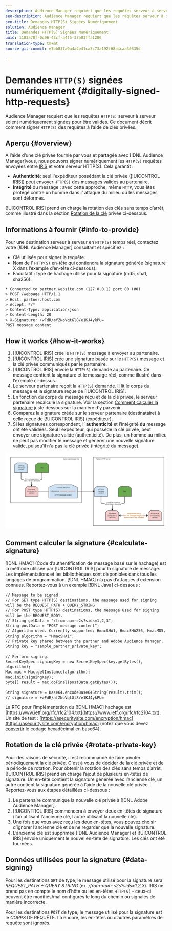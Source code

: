 ```yaml
---
description: Audience Manager requiert que les requêtes serveur à serveur HTTP(S) soient numériquement signées pour être valides. Ce document décrit comment signer des requêtes HTTP à l’aide de clés privées.
seo-description: Audience Manager requiert que les requêtes serveur à serveur HTTP(S) soient numériquement signées pour être valides. Ce document décrit comment signer des requêtes HTTP(S) avec des clés privées.
seo-title: Demandes HTTP(S) Signées Numériquement
solution: Audience Manager
title: Demandes HTTP(S) Signées Numériquement
uuid: 1183a70f-0c96-42cf-a4f5-37a83ffa1286
translation-type: tm+mt
source-git-commit: e7bb837a9a4a4e41ca5c73a192f68a4caa30335d

---
```



# Demandes `HTTP(S)` signées numériquement {#digitally-signed-http-requests}

Audience Manager requiert que les requêtes `HTTP(S)` serveur à serveur soient numériquement signées pour être valides. Ce document décrit comment signer `HTTP(S)` des requêtes à l’aide de clés privées.

## Aperçu {#overview}

<!-- digitally_signed_http_requests.xml -->

A l’aide d’une clé privée fournie par vous et partagée avec [!DNL Audience Manager]vous, nous pouvons signer numériquement les `HTTP(S)` requêtes envoyées entre [IRIS](../../../reference/system-components/components-data-action.md#iris) et votre serveur HTTP(S). Cela garantit :

* **Authenticité**: seul l'expéditeur possédant la clé privée ([!UICONTROL IRIS]) peut envoyer `HTTP(S)` des messages valides au partenaire.
* **Intégrité** du message : avec cette approche, même `HTTP`, vous êtes protégé contre un homme dans l' attaque du milieu où les messages sont déformés.

[!UICONTROL IRIS] prend en charge la rotation des clés sans temps d’arrêt, comme illustré dans la section [Rotation de la clé](../../../integration/receiving-audience-data/real-time-outbound-transfers/digitally-signed-http-requests.md#rotate-private-key) privée ci-dessous.

## Informations à fournir {#info-to-provide}

Pour une destination serveur à serveur en `HTTP(S)` temps réel, contactez votre [!DNL Audience Manager] consultant et spécifiez :

* Clé utilisée pour signer la requête.
* Nom de l’ `HTTP(S)` en-tête qui contiendra la signature générée (signature X dans l’exemple d’en-tête ci-dessous).
* Facultatif : type de hachage utilisé pour la signature (md5, sha1, sha256).

```
* Connected to partner.website.com (127.0.0.1) port 80 (#0)
> POST /webpage HTTP/1.1
> Host: partner.host.com
> Accept: */*
> Content-Type: application/json
> Content-Length: 20
> X-Signature: +wFdR/afZNoVqtGl8/e1KJ4ykPU=
POST message content
```

## How it works {#how-it-works}

1. [!UICONTROL IRIS] crée le `HTTP(S)` message à envoyer au partenaire.
1. [!UICONTROL IRIS] crée une signature basée sur le `HTTP(S)` message et la clé privée communiqués par le partenaire.
1. [!UICONTROL IRIS] envoie la `HTTP(S)` demande au partenaire. Ce message contient la signature et le message réel, comme illustré dans l’exemple ci-dessus.
1. Le serveur partenaire reçoit la `HTTP(S)` demande. Il lit le corps du message et la signature reçue de [!UICONTROL IRIS].
1. En fonction du corps du message reçu et de la clé privée, le serveur partenaire recalcule la signature. Voir la section [Comment calculer la signature](../../../integration/receiving-audience-data/real-time-outbound-transfers/digitally-signed-http-requests.md#calculate-signature) juste dessous sur la manière d’y parvenir.
1. Comparez la signature créée sur le serveur partenaire (destinataire) à celle reçue de [!UICONTROL IRIS] (expéditeur).
1. Si les signatures correspondent, l’ **authenticité** et l’intégrité **du** message ont été validées. Seul l’expéditeur, qui possède la clé privée, peut envoyer une signature valide (authenticité). De plus, un homme au milieu ne peut pas modifier le message et générer une nouvelle signature valide, puisqu'il n'a pas la clé privée (intégrité du message).

![](assets/iris-digitally-sign-http-request.png)

## Comment calculer la signature {#calculate-signature}

[!DNL HMAC] (Code d’authentification de message basé sur le hachage) est la méthode utilisée par [!UICONTROL IRIS] pour la signature de message. Les implémentations et les bibliothèques sont disponibles dans tous les langages de programmation. [!DNL HMAC] n’a pas d’attaques d’extension connues. Reportez-vous à un exemple [!DNL Java] ci-dessous :

```
// Message to be signed.
// For GET type HTTP(S) destinations, the message used for signing will be the REQUEST_PATH + QUERY_STRING
// For POST type HTTP(S) destinations, the message used for signing will be the REQUEST_BODY.
// String getData = "/from-aam-s2s?sids=1,2,3";
String postData = "POST message content";
// Algorithm used. Currently supported: HmacSHA1, HmacSHA256, HmacMD5.
String algorithm = "HmacSHA1";
// Private key shared between the partner and Adobe Audience Manager.
String key = "sample_partner_private_key";
  
// Perform signing.
SecretKeySpec signingKey = new SecretKeySpec(key.getBytes(), algorithm);
Mac mac = Mac.getInstance(algorithm);
mac.init(signingKey);
byte[] result = mac.doFinal(postData.getBytes());
  
String signature = Base64.encodeBase64String(result).trim(); 
// signature = +wFdR/afZNoVqtGl8/e1KJ4ykPU=
```

La RFC pour l’implémentation du [!DNL HMAC] hachage est [https://www.ietf.org/rfc/rfc2104.txt](https://www.ietf.org/rfc/rfc2104.txt). Un site de test : [https://asecuritysite.com/encryption/hmac](https://asecuritysite.com/encryption/hmac) (notez que vous devez [convertir](https://tomeko.net/online_tools/hex_to_base64.php?lang=en) le codage hexadécimal en base64).

## Rotation de la clé privée {#rotate-private-key}

Pour des raisons de sécurité, il est recommandé de faire pivoter périodiquement la clé privée. C'est à vous de décider de la clé privée et de la période de rotation. Pour obtenir la rotation des clés sans temps d’arrêt, [!UICONTROL IRIS] prend en charge l’ajout de plusieurs en-têtes de signature. Un en-tête contient la signature générée avec l’ancienne clé, un autre contient la signature générée à l’aide de la nouvelle clé privée. Reportez-vous aux étapes détaillées ci-dessous :

1. Le partenaire communique la nouvelle clé privée à [!DNL Adobe Audience Manager].
1. [!UICONTROL IRIS] commencera à envoyer deux en-têtes de signature (l’un utilisant l’ancienne clé, l’autre utilisant la nouvelle clé).
1. Une fois que vous avez reçu les deux en-têtes, vous pouvez choisir d’ignorer l’ancienne clé et de ne regarder que la nouvelle signature.
1. L’ancienne clé est supprimée [!DNL Audience Manager] et [!UICONTROL IRIS] envoie uniquement le nouvel en-tête de signature. Les clés ont été tournées.

## Données utilisées pour la signature {#data-signing}

Pour les destinations `GET` de type, le message utilisé pour la signature sera *REQUEST_PATH + QUERY STRING* (ex. */from-aam-s2s?sids=1,2,3*). IRIS ne prend pas en compte le nom d’hôte ou les en-têtes `HTTP(S)` - ceux-ci peuvent être modifiés/mal configurés le long du chemin ou signalés de manière incorrecte.

Pour les destinations `POST` de type, le message utilisé pour la signature est le *CORPS* DE REQUÊTE. Là encore, les en-têtes ou d’autres paramètres de requête sont ignorés.
